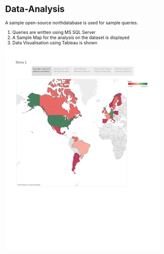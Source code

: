 # Data-Analysis
A sample open-source northdatabase is used for sample queries. 
1. Queries are written using MS SQL Server
2. A Sample Map for the analysis on the dataset is displayed
3. Data Visualisation using Tableau is shown

![alt text](https://github.com/Chedeshri/Data-Analysis/blob/main/Tableau%20Dashboard-1.jpg?raw=true)


